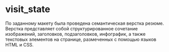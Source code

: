 # visit_state
По заданному макету была проведена семантическая верстка резюме. Верстка представляет собой структурированное сочетание изображений, заголовков, подзаголовков, инфографик, а также текстовых элементов на странице, размеченных с помощью языков HTML и CSS.
